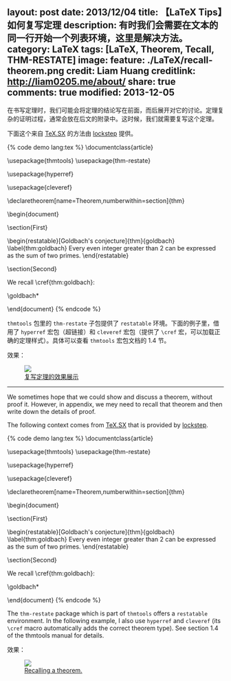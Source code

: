 layout: post
date: 2013/12/04
title: 【LaTeX Tips】如何复写定理
description: 有时我们会需要在文本的同一行开始一个列表环境，这里是解决方法。
category: LaTeX
tags: [LaTeX, Theorem, Tecall, THM-RESTATE]
image:
  feature: ./LaTeX/recall-theorem.png
  credit: Liam Huang
  creditlink: http://liam0205.me/about/
share: true
comments: true
modified: 2013-12-05
---

在书写定理时，我们可能会将定理的结论写在前面，而后展开对它的讨论。定理复杂的证明过程，通常会放在后文的附录中。这时候，我们就需要复写这个定理。

下面这个来自 [TeX.SX](http://tex.stackexchange.com/a/51288/38350) 的方法由 [lockstep](http://tex.stackexchange.com/users/510/lockstep) 提供。

<!--more-->

{% code demo lang:tex %}
\documentclass{article}

\usepackage{thmtools}
\usepackage{thm-restate}

\usepackage{hyperref}

\usepackage{cleveref}

\declaretheorem[name=Theorem,numberwithin=section]{thm}

\begin{document}

\section{First}

\begin{restatable}[Goldbach's conjecture]{thm}{goldbach}
\label{thm:goldbach}
Every even integer greater than 2 can be expressed as the sum of two primes.
\end{restatable}

\section{Second}

We recall \cref{thm:goldbach}:

\goldbach*

\end{document}
{% endcode %}

`thmtools` 包里的 `thm-restate` 子包提供了 `restatable` 环境。下面的例子里，借用了 `hyperref` 宏包（超链接）和 `cleveref` 宏包（提供了 `\cref` 宏，可以加载正确的定理样式）。具体可以查看 `thmtools` 宏包文档的 1.4 节。

效果：

<figure>
    <a href="{{site.url}}/images//LaTeX/recall-theorem.png"><img src="{{site.url}}/images//LaTeX/recall-theorem.png"></a>
    <figcaption><a href="{{site.url}}/images//LaTeX/recall-theorem.png" title="复写定理的效果展示">复写定理的效果展示</a></figcaption>
</figure>

-----------------------

We sometimes hope that we could show and discuss a theorem, without proof it. However, in appendix, we mey need to recall that theorem and then write down the details of proof.

The following context comes from [TeX.SX](http://tex.stackexchange.com/a/51288/38350) that is provided by [lockstep](http://tex.stackexchange.com/users/510/lockstep).

{% code demo lang:tex %}
\documentclass{article}

\usepackage{thmtools}
\usepackage{thm-restate}

\usepackage{hyperref}

\usepackage{cleveref}

\declaretheorem[name=Theorem,numberwithin=section]{thm}

\begin{document}

\section{First}

\begin{restatable}[Goldbach's conjecture]{thm}{goldbach}
\label{thm:goldbach}
Every even integer greater than 2 can be expressed as the sum of two primes.
\end{restatable}

\section{Second}

We recall \cref{thm:goldbach}:

\goldbach*

\end{document}
{% endcode %}

The `thm-restate` package which is part of `thmtools` offers a `restatable` environment. In the following example, I also use `hyperref` and `cleveref` (its `\cref` macro automatically adds the correct theorem type). See section 1.4 of the thmtools manual for details.

效果：

<figure>
    <a href="{{site.url}}/images//LaTeX/recall-theorem.png"><img src="{{site.url}}/images//LaTeX/recall-theorem.png"></a>
    <figcaption><a href="{{site.url}}/images//LaTeX/recall-theorem.png" title="Recalling a theorem.">Recalling a theorem.</a></figcaption>
</figure>

